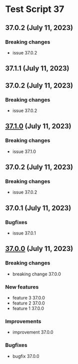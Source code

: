 # Test Script 37
## 37.0.2 (July 11, 2023)
### Breaking changes

* issue 37.0.2


##  37.1.1 (July 11, 2023)
##  37.0.2 (July 11, 2023)
### Breaking changes

* issue 37.0.2

##  [37.1.0](37.1.0.md) (July 11, 2023)
### Breaking changes

* issue 37.1.0

##  37.0.2 (July 11, 2023)
### Breaking changes

* issue 37.0.2


##  37.0.1 (July 11, 2023)
### Bugfixes

* issue 37.0.1


##  [37.0.0](37.0.0.md) (July 11, 2023)
### Breaking changes

* breaking change 37.0.0

### New features

* feature 3 37.0.0
* feature 2 37.0.0
* feature 1 37.0.0

### Improvements

* improvement 37.0.0

### Bugfixes

* bugfix 37.0.0

